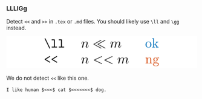 <!-- markdownlint-disable MD041 -->
<!-- detect `<<` and `>>` -->

### LLLlGg

Detect `<<` and `>>` in `.tex` or `.md` files.
You should likely use `\ll` and `\gg` instead.

![rules/LLLlGg](rules/LLLlGg/LLLlGg.png)

We do not detect `<<` like this one.

```md
I like human $<<<$ cat $<<<<<<<$ dog.
```
